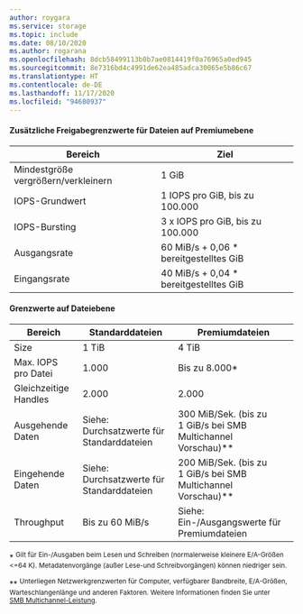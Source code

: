```yaml
---
author: roygara
ms.service: storage
ms.topic: include
ms.date: 08/10/2020
ms.author: rogarana
ms.openlocfilehash: 8dcb58499113b0b7ae0814419f0a76965a0ed945
ms.sourcegitcommit: 8e7316bd4c4991de62ea485adca30065e5b86c67
ms.translationtype: HT
ms.contentlocale: de-DE
ms.lasthandoff: 11/17/2020
ms.locfileid: "94680937"
---
```

#### <a name="additional-premium-file-share-level-limits"></a>Zusätzliche Freigabegrenzwerte für Dateien auf Premiumebene

|Bereich  |Ziel  |
|---------|---------|
|Mindestgröße vergrößern/verkleinern    |1 GiB      |
|IOPS-Grundwert    |1 IOPS pro GiB, bis zu 100.000|
|IOPS-Bursting    |3 x IOPS pro GiB, bis zu 100.000|
|Ausgangsrate         |60 MiB/s + 0,06 * bereitgestelltes GiB        |
|Eingangsrate| 40 MiB/s + 0,04 * bereitgestelltes GiB |

#### <a name="file-level-limits"></a>Grenzwerte auf Dateiebene

|Bereich  |Standarddateien  |Premiumdateien  |
|---------|---------|---------|
|Size     |1 TiB         |4 TiB         |
|Max. IOPS pro Datei      |1\.000         |Bis zu 8.000*         |
|Gleichzeitige Handles     |2\.000         |2\.000         |
|Ausgehende Daten     |Siehe: Durchsatzwerte für Standarddateien         |300 MiB/Sek. (bis zu 1 GiB/s bei SMB Multichannel Vorschau)**         |
|Eingehende Daten     |Siehe: Durchsatzwerte für Standarddateien         |200 MiB/Sek. (bis zu 1 GiB/s bei SMB Multichannel Vorschau)**        |
|Throughput     |Bis zu 60 MiB/s         |Siehe: Ein-/Ausgangswerte für Premiumdateien         |

\* <sup> Gilt für Ein-/Ausgaben beim Lesen und Schreiben (normalerweise kleinere E/A-Größen <=64 K). Metadatenvorgänge (außer Lese-und Schreibvorgängen) können niedriger sein. </sup>

\*\* <sup> Unterliegen Netzwerkgrenzwerten für Computer, verfügbarer Bandbreite, E/A-Größen, Warteschlangenlänge und anderen Faktoren. Weitere Informationen finden Sie unter [SMB Multichannel-Leistung](../articles/storage/files/storage-files-smb-multichannel-performance.md). </sup>
